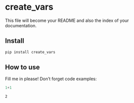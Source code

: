 # create_vars

<!-- WARNING: THIS FILE WAS AUTOGENERATED! DO NOT EDIT! -->

This file will become your README and also the index of your
documentation.

## Install

``` sh
pip install create_vars
```

## How to use

Fill me in please! Don’t forget code examples:

``` python
1+1
```

    2
